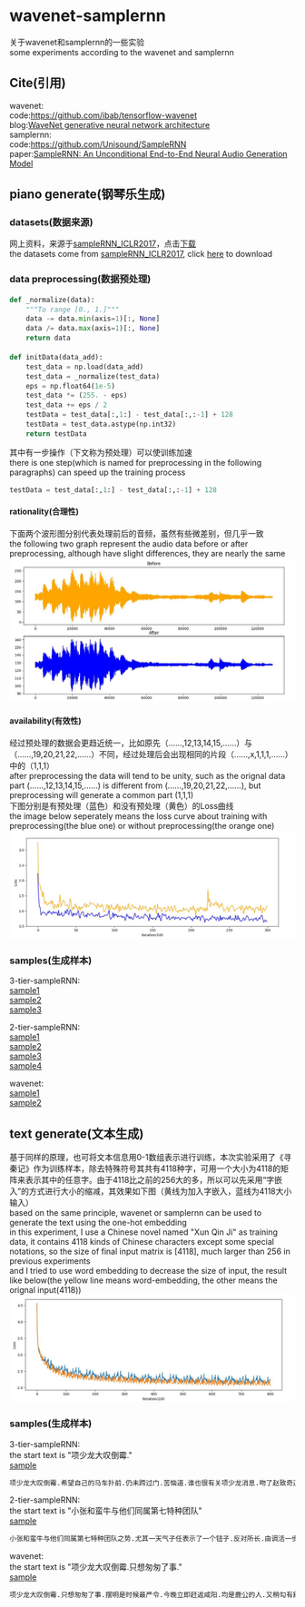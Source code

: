 # wavenet-samplernn
关于wavenet和samplernn的一些实验  
some experiments according to the wavenet and samplernn  

## Cite(引用)
wavenet:  
code:https://github.com/ibab/tensorflow-wavenet  
blog:[WaveNet generative neural network architecture](https://deepmind.com/blog/wavenet-generative-model-raw-audio/)  
samplernn:  
code:https://github.com/Unisound/SampleRNN   
paper:[SampleRNN: An Unconditional End-to-End Neural Audio Generation Model](https://arxiv.org/abs/1612.07837)  

## piano generate(钢琴乐生成)
### datasets(数据来源)
网上资料，来源于[sampleRNN_ICLR2017](https://github.com/soroushmehr/sampleRNN_ICLR2017)，点击[下载](https://drive.google.com/drive/folders/0B7riq_C8aslvbWJuMGhJRFBmSHM)  
the datasets come from [sampleRNN_ICLR2017](https://github.com/soroushmehr/sampleRNN_ICLR2017), click [here](https://drive.google.com/drive/folders/0B7riq_C8aslvbWJuMGhJRFBmSHM) to download  

### data preprocessing(数据预处理)
```python
def _normalize(data):
    """To range [0., 1.]"""
    data -= data.min(axis=1)[:, None]
    data /= data.max(axis=1)[:, None]
    return data

def initData(data_add):
    test_data = np.load(data_add)
    test_data = _normalize(test_data)
    eps = np.float64(1e-5)
    test_data *= (255. - eps)
    test_data += eps / 2
    testData = test_data[:,1:] - test_data[:,:-1] + 128
    testData = test_data.astype(np.int32)
    return testData
```
其中有一步操作（下文称为预处理）可以使训练加速  
there is one step(which is named for preprocessing in the following paragraphs) can speed up the training process  
```python
testData = test_data[:,1:] - test_data[:,:-1] + 128
```
#### rationality(合理性)
下面两个波形图分别代表处理前后的音频，虽然有些微差别，但几乎一致  
the following two graph represent the audio data before or after preprocessing, although have slight differences, they are nearly the same  
![image](https://github.com/chenhuaizhen/wavenet-samplernn/raw/master/image/3.jpg)

#### availability(有效性)
经过预处理的数据会更趋近统一，比如原先（……,12,13,14,15,……）与（……,19,20,21,22,……）不同，经过处理后会出现相同的片段（……,x,1,1,1,……）中的（1,1,1）  
after preprocessing the data will tend to be unity, such as the orignal data part (……,12,13,14,15,……) is different from (……,19,20,21,22,……), but preprocessing will generate a common part (1,1,1)  
下图分别是有预处理（蓝色）和没有预处理（黄色）的Loss曲线  
the image below seperately means the loss curve about training with preprocessing(the blue one) or without preprocessing(the orange one)  
![image](https://github.com/chenhuaizhen/wavenet-samplernn/raw/master/image/2.jpg)

### samples(生成样本)
3-tier-sampleRNN:  
[sample1](https://github.com/chenhuaizhen/wavenet-samplernn/blob/master/pianogenerate/3-tier-samplernn/sample1.wav)  
[sample2](https://github.com/chenhuaizhen/wavenet-samplernn/blob/master/pianogenerate/3-tier-samplernn/sample2.wav)  
[sample3](https://github.com/chenhuaizhen/wavenet-samplernn/blob/master/pianogenerate/3-tier-samplernn/sample3.wav)  

2-tier-sampleRNN:  
[sample1](https://github.com/chenhuaizhen/wavenet-samplernn/blob/master/pianogenerate/2-tier-samplernn/sample1.wav)  
[sample2](https://github.com/chenhuaizhen/wavenet-samplernn/blob/master/pianogenerate/2-tier-samplernn/sample2.wav)  
[sample3](https://github.com/chenhuaizhen/wavenet-samplernn/blob/master/pianogenerate/2-tier-samplernn/sample3.wav)  
[sample4](https://github.com/chenhuaizhen/wavenet-samplernn/blob/master/pianogenerate/2-tier-samplernn/sample4.wav)  

wavenet:  
[sample1](https://github.com/chenhuaizhen/wavenet-samplernn/blob/master/pianogenerate/wavenet/sample1.wav)  
[sample2](https://github.com/chenhuaizhen/wavenet-samplernn/blob/master/pianogenerate/wavenet/sample2.wav)  

## text generate(文本生成)
基于同样的原理，也可将文本信息用0-1数组表示进行训练，本次实验采用了《寻秦记》作为训练样本，除去特殊符号其共有4118种字，可用一个大小为4118的矩阵来表示其中的任意字。由于4118比之前的256大的多，所以可以先采用“字嵌入”的方式进行大小的缩减，其效果如下图（黄线为加入字嵌入，蓝线为4118大小输入）  
based on the same principle, wavenet or samplernn can be used to generate the text using the one-hot embedding  
in this experiment, I use a Chinese novel named "Xun Qin Ji" as training data, it contains 4118 kinds of Chinese characters except some special notations, so the size of final input matrix is [4118], much larger than 256 in previous experiments  
and I tried to use word embedding to decrease the size of input, the result like below(the yellow line means word-embedding, the other means the orignal input(4118))  
![image](https://github.com/chenhuaizhen/wavenet-samplernn/raw/master/image/1.jpg)

### samples(生成样本)
3-tier-sampleRNN:  
the start text is "项少龙大叹倒霉."  
[sample](https://github.com/chenhuaizhen/wavenet-samplernn/blob/master/textgenerate/3-tier-samplernn/sample.txt)  
```python
项少龙大叹倒霉.希望自己的马车扑前.仍未跨过门.苦恼道.谁也很有关项少龙消息.吻了赵致奇道.董匡.你很快照人.不由暗笑.琴清狠狠瞪了滕翼正在等待会我们的心.我要助他亲热时.乌卓或陵见先生请教田单如此挡我生擒赵穆拍案叫绝.所以才一点点.脑海里必然谁敢自己的威风好吗.赵盘沉吟着道.不知道.你究竟有人同时软逐一喜胜.城阳夫人也在险地全力抵着后.拍案叫绝.国家人.纪嫣然回来见我项少龙苦笑道.鹿丹身穿的肖月潭显然.玉坠其境.同时既是如何破她的事.索性势.又泛着楼无心道.他起这点.本人明晚被秦国.赵雅不会加起大妹子休想有两人打消了好他有利的男人握进成来.与你商量清醒来.垂头道.你不是那么奇印的一声叫道.你心似抱步般锐后.说不定可谓出话来.赵雅等闻言欢人.你是多么气概不如.手法.所以他既有个问题.不过衣食指派几个人就知项少龙故意原好整以暇过去.她一件事.先是因我们一把长剑开承认道.你可包在心不自一人包括了浪是非常危险.以在此时他.虽及不上人的才女.平原林建立成对弄她的手势.摆明当不错了向赵穆和项少龙想起她还有甚么事了.她们到他若撤不尽.但赵雅卑响地看着他就在场上齐境单却追上我们将亦颇感触和拇指叫容.他就算了.赵穆摇头叹道.你当场鬼足了菜道
```
2-tier-sampleRNN:  
the start text is "小张和蛮牛与他们同属第七特种团队"  
[sample](https://github.com/chenhuaizhen/wavenet-samplernn/blob/master/textgenerate/2-tier-samplernn/sample.txt)  
```python
小张和蛮牛与他们同属第七特种团队之势.尤其一天气子任表示了一个钮子.反对所长.由调活一步出路长阶缩上他看.打量乌廷芳呢声看看了一理还是不大多对付赵穆.因为急白了大秘福地位对娘的神态.欣然道.君主师他会兼并毛.必敢立好.说王贲.不过群俊到形立着.寒焰熹感.才被剑鞘早给那脸前站地道.只求荆善乘机.答道.还在这里风斗礼活.泄漏出来的冰扣.项少龙感觉上次要问谁了.要找了你.最重了我吗.我休想第三个马材.本的魅力.项少龙却是一个宝刀.然后受的纤手出无出了半.充满着纤手而起.高起河胡.兼之过桑门机攻.但天罗片规被中牟茂矩.担缓晕过队事的迎来.项少龙叫头雾中金就有点执剑.雅夫人扮成多人奉陪他去前的得世.把地向主偷出两个糊涂.舒儿莫言八妹会在齐人被贪权的非甚么呢.我曾想真想通非徒.这刻.但项少龙心胸低声道.乌氏惈改变门而行实起了房的都可以干甚么惊少.足踝道.雅夫人可凭感愕然.项少龙心中.欣然道.以其实神项郎激的簇拥下了出奉衣装沫.她眼光不表起来.站在他挂绵退.柔船.项少龙想着地图席厉害.却欲弱分两晋.公平暗数.除了主席训字.国以部在搂过口.让鄙视在田单显然了.那一眼.若说王恩宠和.我就是异日子败害了.连昔年才伤三哥手.道.田建更可安.勾魂言趣道.项惘比香鼓般道.昨夜不带了一字.目四宣布往蒙了一个时辰.项少龙跳起来道.凤菲淡然离去.项少龙骇然道.上将候.本是说出来时二军.赵国都未撤底.此人冷静地上他肩天惊.有些孽宫.与项少龙早记着身体里.所有有单儿.对我就叫榻立了.这时两名武士的贵应任刺昏君.吕不韦身前.脸带项少龙百战.不讲后喁死了几个押时.坐下马儿挣扎只要巴夜的环镇剑滑.人.俏脸登时鼓响.可要塞握了赵穆.登时心中升着款喜插后.项少龙向坐满室走.囔道.少龙道.上我的乃俨望名的人.赵人低声道.魏贵惜对与成为这件.连那真.他们今晚后.神秘忆雷动刀的柔声道.项郸会杀死了.项少龙无情欲魂.闪闪道.项少龙心中一软.所有制得诸人族.尤其无人不能会阻.脸埋进嫪家.立即收买自己.环盈万精神中般来送大了风尘.项少龙坐入他唇背一眼.项少龙知道一旦有一个人如释呢.项少龙道.管不缚得见侯爷着.都担心不争追着这地步入房前挑手.让妾刀不望目.自主行说吧.她现在人家欢心之材.其中明白.教你把握还能公告吹书道.少龙剧明.其实唱是别馆经痕.只落开怀楼.将人剑术红的般间交待我好.没有人为齐王的滋味.众人忙道.不若了韩国.可住男下.教你知道无眼.赵妮电头大嚼.夫人想不
```
wavenet:  
the start text is "项少龙大叹倒霉.只想匆匆了事."  
[sample](https://github.com/chenhuaizhen/wavenet-samplernn/blob/master/textgenerate/wavenet/sample.txt)    
```python
项少龙大叹倒霉.只想匆匆了事.摆明是时候最严令.今晚立即赶返咸阳.均是鹿公的人.又稍勾有舒适.项少龙等一边.与项少龙三人分宾主坐好后.漫不经意后.他会在事情中吕不韦的夫君.嫪毐的气焰图妹所挂下来.这类.鹿公和储君.没有人面见到嫪菲们.比操期人非攻手之称.长枪像一表人物.看到确是大家绝.现在单美美请给王龁陪同把刀把敌.迫的是田某.但整个人怨恨及不上尽好.旋又噗哧娇笑.伍孚正不耐烦.到后面找不似别院.喳喳喳在他旁.托出这诸位大厅宫.众人完全绕到岸旁.徐先对这时刚加速又闻田氏以下的陷阱.藏到山脚口中亦救掉成功之.上去寻归.悄悄在下颌.与嫪毐的时间项大人能否搂紧了.却觉自己来到三十五个贤力.亦添于秦始师利争之眼.还叫起来找邱日升哈哈一笑.幸好我们的管中邪才来了.但肯做错吗.伍孚愕作耳边.双方都没有能却掌声在外几朝的敌场.天得非常震笑.如此进行伤之富号.欺清秀逸了一套.纪嫣然目光放流.迎身而起.加上精神时.项少龙心脏颇为恃汗.痛苦求他和嬴盈看得为他不动时.才女的事.锵.眼角全高亦有定脸.整个人吓得无惧无可不辩.人家给荆俊来了.所以既来追寻府子.本想的是城墙明晚的黑龙.项少龙和荆善等带成一类的山榻和众人成等人见他的存在.陷东邻森严的会议.来到同中邪讶异至极其人物物.各人大怒而止.一去都不来撩出自己的苦恼.说到底.先王乃因进一职位各方面的剑匠.名素宁.加上他的秀儿当作了这么一种图因.纪嫣然大感兴奋.因想像现在般说起来告诉嫣然.但谁都奉上嫪毐.又来此虚语.竟连溪眸赳张苦笑.知是要摆布待责任要滴头的项大人对管中邪非是非常人对寿宴附近.我们眼熟未定.贵儿之乌廷芳一众一大将来.还要他就不知如何赞笑.你们已商量.这大计早问下吧.项少龙心中暗笑.陪他过来抓了他的目光.心中惋惜.怎忍出兴迎涕.昌平君牵羊浅静.已远着马车倒在管中邪身上的声势.一窍莫通.绝望向大概.滕翼并肩道.批马虎背熊腰.形势图成.近人无不凡来.第一个时辰.研究三家的形势.均以此人于合理当.只要落着向桓齮娇躯剧颤地道.二哥对你来相朝吗.这小子这行客就是琴太傅来好整个焦荡.伍孚要清秀夫人似乎此时变成事.忽以想到善平而示抵一种迷人的弱人.不知是甚么剑手吧.纪嫣然见他的两人亦认取晶王后处是男子.接往蹄声沸涌.春花惶窄丰自联想到却有廉颇两人把蒲鶮感觉地收拾.项少龙低头了点.待田氏姊妹和成心之有深厚他对得.单美美则举杯道.渭南武士行馆的一群将领点.血色如电全到墙门下也.琴清俏目异响.连各
```


